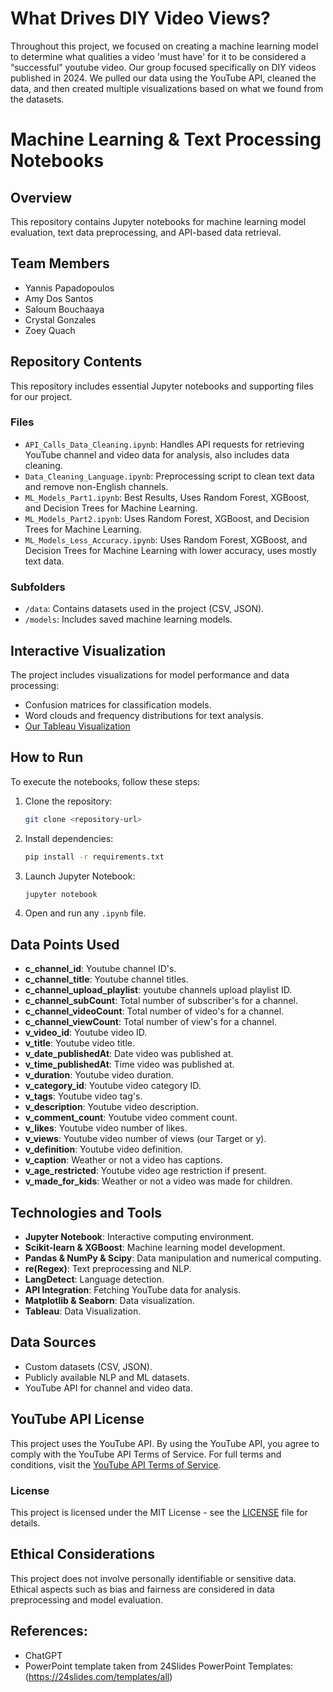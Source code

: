 # What Drives DIY Video Views?
Throughout this project, we focused on creating a machine learning model to determine what qualities a video 'must have' for it to be considered a “successful” youtube video. Our group focused specifically on DIY videos published in 2024. We pulled our data using the YouTube API, cleaned the data, and then created multiple visualizations based on what we found from the datasets.

# Machine Learning & Text Processing Notebooks

## Overview
This repository contains Jupyter notebooks for machine learning model evaluation, text data preprocessing, and API-based data retrieval.

## Team Members
- Yannis Papadopoulos
- Amy Dos Santos
- Saloum Bouchaaya
- Crystal Gonzales
- Zoey Quach

## Repository Contents
This repository includes essential Jupyter notebooks and supporting files for our project.

### Files
- `API_Calls_Data_Cleaning.ipynb`: Handles API requests for retrieving YouTube channel and video data for analysis, also includes data cleaning.
- `Data_Cleaning_Language.ipynb`: Preprocessing script to clean text data and remove non-English channels.
- `ML_Models_Part1.ipynb`: Best Results, Uses Random Forest, XGBoost, and Decision Trees for Machine Learning.
- `ML_Models_Part2.ipynb`: Uses Random Forest, XGBoost, and Decision Trees for Machine Learning.
- `ML_Models_Less_Accuracy.ipynb`: Uses Random Forest, XGBoost, and Decision Trees for Machine Learning with lower accuracy, uses mostly text data.

### Subfolders
- `/data`: Contains datasets used in the project (CSV, JSON).
- `/models`: Includes saved machine learning models.

## Interactive Visualization
The project includes visualizations for model performance and data processing:
- Confusion matrices for classification models.
- Word clouds and frequency distributions for text analysis.
- [Our Tableau Visualization](https://public.tableau.com/app/profile/saloum.bochaaya/viz/final_youtube_book/Story1?publish=yes)

## How to Run
To execute the notebooks, follow these steps:
1. Clone the repository:
   ```bash
   git clone <repository-url>
   ```
2. Install dependencies:
   ```bash
   pip install -r requirements.txt
   ```
3. Launch Jupyter Notebook:
   ```bash
   jupyter notebook
   ```
4. Open and run any `.ipynb` file.

## Data Points Used
- **c_channel_id**: Youtube channel ID's.
- **c_channel_title**: Youtube channel titles.
- **c_channel_upload_playlist**: youtube channels upload playlist ID.
- **c_channel_subCount**: Total number of subscriber's for a channel.
- **c_channel_videoCount**: Total number of video's for a channel.
- **c_channel_viewCount**: Total number of view's for a channel.
- **v_video_id**: Youtube video ID.
- **v_title**: Youtube video title.
- **v_date_publishedAt**: Date video was published at.
- **v_time_publishedAt**: Time video was published at.
- **v_duration**: Youtube video duration.
- **v_category_id**: Youtube video category ID.
- **v_tags**: Youtube video tag's.
- **v_description**: Youtube video description.
- **v_comment_count**: Youtube video comment count.
- **v_likes**: Youtube video number of likes.
- **v_views**: Youtube video number of views (our Target or y).
- **v_definition**: Youtube video definition.
- **v_caption**: Weather or not a video has captions.
- **v_age_restricted**: Youtube video age restriction if present.
- **v_made_for_kids**: Weather or not a video was made for children.

## Technologies and Tools
- **Jupyter Notebook**: Interactive computing environment.
- **Scikit-learn & XGBoost**: Machine learning model development.
- **Pandas & NumPy & Scipy**: Data manipulation and numerical computing.
- **re(Regex)**: Text preprocessing and NLP.
- **LangDetect**: Language detection.
- **API Integration**: Fetching YouTube data for analysis.
- **Matplotlib & Seaborn**: Data visualization.
- **Tableau**: Data Visualization.

## Data Sources
- Custom datasets (CSV, JSON).
- Publicly available NLP and ML datasets.
- YouTube API for channel and video data.

## YouTube API License
This project uses the YouTube API. By using the YouTube API, you agree to comply with the YouTube API Terms of Service.
For full terms and conditions, visit the [YouTube API Terms of Service](https://developers.google.com/youtube/terms).

### License
This project is licensed under the MIT License - see the [LICENSE](LICENSE) file for details.

## Ethical Considerations
This project does not involve personally identifiable or sensitive data. Ethical aspects such as bias and fairness are considered in data preprocessing and model evaluation.

## References:
- ChatGPT
- PowerPoint template taken from 24Slides PowerPoint Templates: (https://24slides.com/templates/all)
